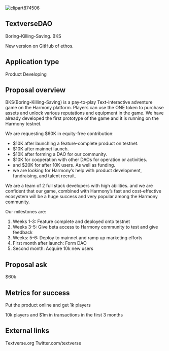 ![clipart874506](https://aws1.discourse-cdn.com/business7/uploads/harmony1/original/2X/9/9ae3f5238bcbe8a27baed8d2484dbedf39bf8ad5.png)

## TextverseDAO

Boring-Killing-Saving. BKS

New version  on GitHub of ethos.

## Application type

Product Developing

## Proposal overview

BKS(Boring-Killing-Saving) is a pay-to-play Text-interactive adventure game on the Harmony platform. Players can use the ONE token to purchase assets and unlock various reputations and equipment in the game. We have already developed the first prototype of the game and it is running on the Harmony testnet.

We are requesting $60K in equity-free contribution: 

- $10K after launching a feature-complete product on testnet.
- $10K after mainnet launch.
- $10K after forming a DAO for our community.
- $10K for cooperation with other DAOs for operation or activities.
- and $20K for after 10K users. As well as funding.
- we are looking for Harmony’s help with product development, fundraising, and talent recruit.

We are a team of 2  full stack developers with high abilities. and we are confident that our game, combined with Harmony’s fast and cost-effective ecosystem will be a huge success and very popular among the Harmony community.

Our milestones are:

1. Weeks 1-3: Feature complete and deployed onto testnet
2. Weeks 3-5: Give beta access to Harmony community to test and give feedback
3. Weeks: 5-6: Deploy to mainnet and ramp up marketing efforts
4. First month after launch: Form DAO
5. Second month: Acquire 10k new users

## Proposal ask

$60k

## Metrics for success

Put the product online and get 1k players

10k players and $1m in transactions in the first 3 months

## External links

Textverse.org
Twitter.com/textverse